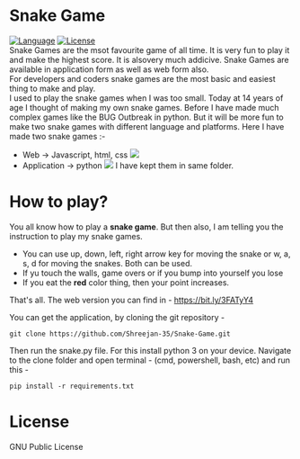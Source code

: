 # Snake Game
<a href="https://github.com/Shreejan-35/Classified"><img src="https://img.shields.io/badge/Language-python-green.svg" alt="Language"></a>
<a href="https://github.com/Shreejan-35/Classified/blob/master/LICENSE"><img src="https://img.shields.io/badge/License-GNU-blue.svg" alt="License"></a>
<br>
Snake Games are the msot favourite game of all time. It is very fun to play it and make the highest score. It is alsovery much addicive. Snake Games are available in application form as well as web form also. 
<br>
For developers and coders snake games are the most basic and easiest thing to make and play.
<br>
I used to play the snake games when I was too small. Today at 14 years of age I thought of making my own snake games. Before I have made much complex games like the BUG Outbreak in python. But it will be more fun to make two snake games with different language and platforms. Here I have made two snake games :-
- Web -> Javascript, html, css
![](https://github.com/Shreejan-35/Snake-Game/blob/main/res/web.JPG)
- Application -> python
![](https://github.com/Shreejan-35/Snake-Game/blob/main/res/application.JPG)
I have kept them in same folder.

# How to play?
You all know how to play a **snake game**. But then also, I am telling you the instruction to play my snake games.
- You can use up, down, left, right arrow key for moving the snake or w, a, s, d for moving the snakes. Both can be used.
- If yu touch the walls, game overs or if you bump into yourself you lose
- If you eat the **red** color thing, then your point increases.

That's all.
The web version you can find in - https://bit.ly/3FATyY4

You can get the application, by cloning the git repository - 
```
git clone https://github.com/Shreejan-35/Snake-Game.git

```
Then run the snake.py file. For this install python 3 on your device.
Navigate to the clone folder and open terminal - (cmd, powershell, bash, etc) and run this -
```
pip install -r requirements.txt
```

# License
GNU Public License
